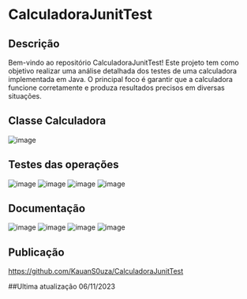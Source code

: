 # CalculadoraJunitTest
## Descrição
Bem-vindo ao repositório CalculadoraJunitTest! Este projeto tem como objetivo realizar uma análise detalhada dos testes de uma calculadora implementada em Java. O principal foco é garantir que a calculadora funcione corretamente e produza resultados precisos em diversas situações.

## Classe Calculadora
![image](https://github.com/KauanS0uza/CalculadoraJunitTest/assets/109562947/90621e7d-ef69-4530-b700-4a83974fc801) 

## Testes das operações

![image](https://github.com/KauanS0uza/CalculadoraJunitTest/assets/109562947/bf190727-36c9-4924-88a5-4d18c7740f41)
![image](https://github.com/KauanS0uza/CalculadoraJunitTest/assets/109562947/b8fe938e-2853-42f6-af0f-20e6ccc584e8)
![image](https://github.com/KauanS0uza/CalculadoraJunitTest/assets/109562947/8a47aeae-932f-4445-9e15-2d3abb5bbf89)
![image](https://github.com/KauanS0uza/CalculadoraJunitTest/assets/109562947/eaaa0b7f-ed5e-4505-baad-fc7778242ff5)

## Documentação
![image](https://github.com/KauanS0uza/CalculadoraJunitTest/assets/109562947/f6572622-6893-40ae-af2f-294c4a579a15)
![image](https://github.com/KauanS0uza/CalculadoraJunitTest/assets/109562947/b087094a-c24e-402d-8541-be5f494f1a32)
![image](https://github.com/KauanS0uza/CalculadoraJunitTest/assets/109562947/593ebd53-48f5-4f99-88c6-29ecb7bdbb51)
![image](https://github.com/KauanS0uza/CalculadoraJunitTest/assets/109562947/48063045-ce7e-4d0f-9004-0daa6f38de12)


## Publicação 
https://github.com/KauanS0uza/CalculadoraJunitTest

##Ultima atualização 06/11/2023

